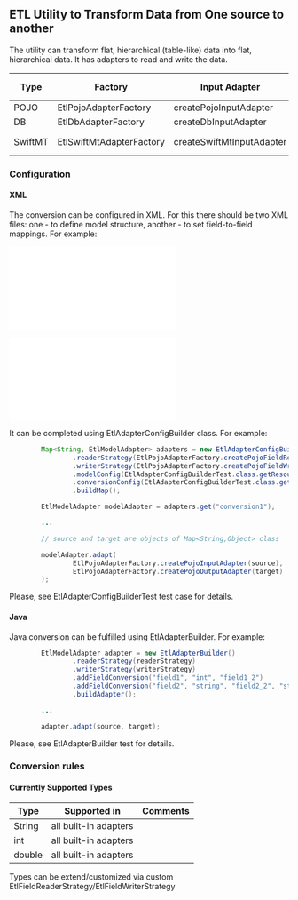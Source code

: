 ## ETL Utility to Transform Data from One source to another
The utility can transform flat, hierarchical (table-like) data into flat, hierarchical data.
It has adapters to read and write the data.

|Type|Factory|Input Adapter|Output Adapter|Field Adapter for Reading|Field Adapter for Writing|Comments|
|---|---|---|---|---|---|---|
|POJO           |EtlPojoAdapterFactory           |createPojoInputAdapter |createPojoOutputAdapter    |createPojoFieldReader          |createPojoFieldWriter          | |
|DB                 |EtlDbAdapterFactory                |createDbInputAdapter   |createDbOutputAdapter      |createDbFieldReader        |createDbFieldWriter        | |
|SwiftMT    |EtlSwiftMtAdapterFactory    |createSwiftMtInputAdapter |createSwiftMtOutputAdapter (TODO)    |createSwiftMtFieldReader   |createSwiftMtFieldWriter (TODO)   | |

### Configuration
#### XML
The conversion can be configured in XML. For this there should be two XML files: one - to define model structure, another - to set field-to-field mappings.
For example:

![db adapter model-config.xml](./etl-adapters/etl-adapter-db/src/test/resources/model-config.xml)

![db adapter mapping-config.xml](./etl-adapters/etl-adapter-db/src/test/resources/mapping-config.xml)

It can be completed using EtlAdapterConfigBuilder class.
For example:

```java
        Map<String, EtlModelAdapter> adapters = new EtlAdapterConfigBuilder()
                .readerStrategy(EtlPojoAdapterFactory.createPojoFieldReader())
                .writerStrategy(EtlPojoAdapterFactory.createPojoFieldWriter())
                .modelConfig(EtlAdapterConfigBuilderTest.class.getResourceAsStream("/model-config.xml"))
                .conversionConfig(EtlAdapterConfigBuilderTest.class.getResourceAsStream("/mapping-config.xml"))
                .buildMap();

        EtlModelAdapter modelAdapter = adapters.get("conversion1");

        ...

        // source and target are objects of Map<String,Object> class

        modelAdapter.adapt(
                EtlPojoAdapterFactory.createPojoInputAdapter(source), 
                EtlPojoAdapterFactory.createPojoOutputAdapter(target)
        );

```

Please, see EtlAdapterConfigBuilderTest test case for details.

#### Java
Java conversion can be fulfilled using EtlAdapterBuilder.
For example:
```java
        EtlModelAdapter adapter = new EtlAdapterBuilder()
                .readerStrategy(readerStrategy)
                .writerStrategy(writerStrategy)
                .addFieldConversion("field1", "int", "field1_2")
                .addFieldConversion("field2", "string", "field2_2", "string")
                .buildAdapter();

        ...

        adapter.adapt(source, target);
```

Please, see EtlAdapterBuilder test for details.

### Conversion rules

#### Currently Supported Types
|Type|Supported in|Comments|
|---|---|---|
|String |all built-in adapters  |   |
|int    |all built-in adapters  |   |
|double |all built-in adapters  |   |


Types can be extend/customized via custom EtlFieldReaderStrategy/EtlFieldWriterStrategy
